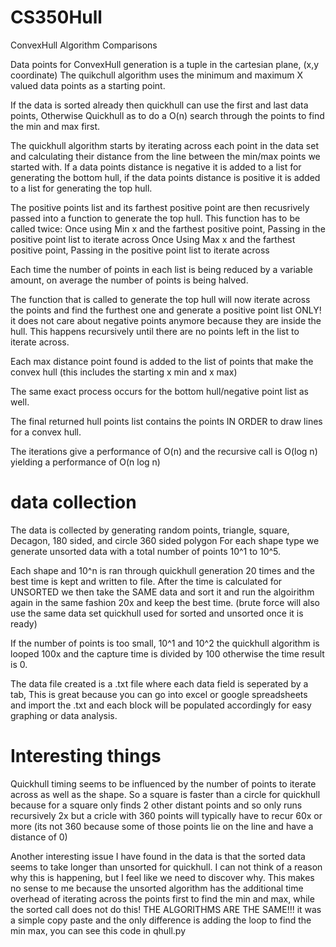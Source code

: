 # CS350Hull
ConvexHull Algorithm Comparisons

Data points for ConvexHull generation is a tuple in the cartesian plane, (x,y coordinate)
The quikchull algorithm uses the minimum and maximum X valued data points as a starting point.

If the data is sorted already then quickhull can use the first and last data points, Otherwise Quickhull as to do a O(n) search through the points to find the min and max first.

The quickhull algorithm starts by iterating across each point in the data set and calculating their distance from the line between the min/max points we started with.  If a data points distance is negative it is added to a list for generating the bottom hull, if the data points distance is positive it is added to a list for generating the top hull.    

The positive points list and its farthest positive point are then recusrively passed into a function to generate the top hull.  This function has to be called twice:
            Once using Min x and the farthest positive point,  Passing in the positive point list to iterate across
            Once Using Max x and the farthest positive point,  Passing in the positive point list to iterate across
            
Each time the number of points in each list is being reduced by a variable amount,  on average the number of points is being halved.

The function that is called to generate the top hull will now iterate across the points and find the furthest one and generate a positive point list ONLY! it does not care about negative points anymore because they are inside the hull.  This happens recursively until there are no points left in the list to iterate across.  

Each max distance point found is added to the list of points that make the convex hull (this includes the starting x min and x max)

The same exact process occurs for the bottom hull/negative point list as well.

The final returned hull points list contains the points IN ORDER to draw lines for a convex hull.


The iterations give a performance of O(n) and the recursive call is O(log n)  yielding a performance of O(n log n)


# data collection

The data is collected by generating random points, triangle, square, Decagon, 180 sided, and circle 360 sided polygon
For each shape type we generate unsorted data with a total number of points 10^1 to 10^5.

Each shape and 10^n is ran through quickhull generation 20 times and the best time is kept and written to file.
After the time is calculated for UNSORTED we then take the SAME data and sort it and run the algoirithm again in the same fashion 20x and keep the best time.     (brute force will also use the same data set quickhull used for sorted and unsorted once it is ready)

If the number of points is too small, 10^1 and 10^2 the quickhull algorithm is looped 100x and the capture time is divided by 100 otherwise the time result is 0.

The data file created is a .txt file where each data field is seperated by a tab, This is great because you can go into excel or google spreadsheets and import the .txt and each block will be populated accordingly for easy graphing or data analysis.

# Interesting things
Quickhull timing seems to be influenced by the number of points to iterate across as well as the shape.  So a square is faster than a circle for quickhull because for a square only finds 2 other distant points and so only runs recursively 2x but a cricle with 360 points will typically have to recur 60x or more (its not 360 because some of those points lie on the line and have a distance of 0)

Another interesting issue I have found in the data is that the sorted data seems to take longer than unsorted for quickhull.  I can not think of a reason why this is happening, but I feel like we need to discover why.   This makes no sense to me because the unsorted algorithm has the additional time overhead of iterating across the points first to find the min and max, while the sorted call does not do this!  THE ALGORITHMS ARE THE SAME!!! it was a simple copy paste and the only difference is adding the loop to find the min max, you can see this code in qhull.py    


